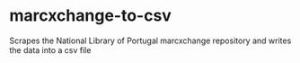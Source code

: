 # marcxchange-to-csv
Scrapes the National Library of Portugal marcxchange repository and writes the data into a csv file
